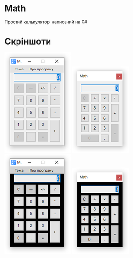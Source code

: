 # Math
Простий калькулятор, написаний на C#
# Скріншоти
![](https://github.com/MaksimCeleron/Math/blob/826b5d47fa245dfda4a9ea0c4c69d8f7563df8f3/Screenshot_1_Light.png) ![](https://github.com/MaksimCeleron/Math/blob/826b5d47fa245dfda4a9ea0c4c69d8f7563df8f3/Screenshot_2_Light.png) ![](https://github.com/MaksimCeleron/Math/blob/826b5d47fa245dfda4a9ea0c4c69d8f7563df8f3/Screenshot_1_Dark.png) ![](https://github.com/MaksimCeleron/Math/blob/826b5d47fa245dfda4a9ea0c4c69d8f7563df8f3/Screenshot_2_Dark.png)
